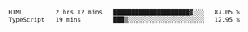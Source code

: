 <!--START_SECTION:waka-->

```txt
HTML         2 hrs 12 mins   █████████████████████▓░░░   87.05 %
TypeScript   19 mins         ███▒░░░░░░░░░░░░░░░░░░░░░   12.95 %
```

<!--END_SECTION:waka-->
